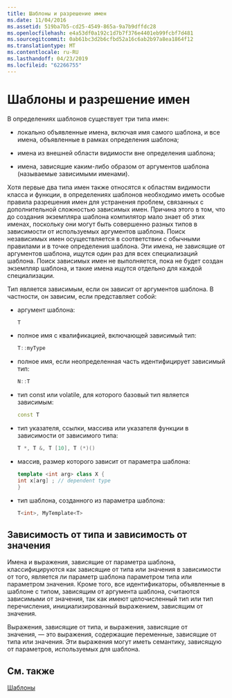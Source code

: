 ```yaml
---
title: Шаблоны и разрешение имен
ms.date: 11/04/2016
ms.assetid: 519ba7b5-cd25-4549-865a-9a7b9dffdc28
ms.openlocfilehash: e4a53df0a192c1d7b7f376e4401eb99fcbf7d481
ms.sourcegitcommit: 0ab61bc3d2b6cfbd52a16c6ab2b97a8ea1864f12
ms.translationtype: MT
ms.contentlocale: ru-RU
ms.lasthandoff: 04/23/2019
ms.locfileid: "62266755"
---
```

# <a name="templates-and-name-resolution"></a>Шаблоны и разрешение имен

В определениях шаблонов существует три типа имен:

- локально объявленные имена, включая имя самого шаблона, и все имена, объявленные в рамках определения шаблона;

- имена из внешней области видимости вне определения шаблона;

- имена, зависящие каким-либо образом от аргументов шаблона (называемые зависимыми именами).

Хотя первые два типа имен также относятся к областям видимости класса и функции, в определениях шаблонов необходимо иметь особые правила разрешения имен для устранения проблем, связанных с дополнительной сложностью зависимых имен. Причина этого в том, что до создания экземпляра шаблона компилятор мало знает об этих именах, поскольку они могут быть совершенно разных типов в зависимости от используемых аргументов шаблона. Поиск независимых имен осуществляется в соответствии с обычными правилами и в точке определения шаблона. Эти имена, не зависящие от аргументов шаблона, ищутся один раз для всех специализаций шаблона. Поиск зависимых имен не выполняется, пока не будет создан экземпляр шаблона, и такие имена ищутся отдельно для каждой специализации.

Тип является зависимым, если он зависит от аргументов шаблона. В частности, он зависим, если представляет собой:

- аргумент шаблона:

    ```cpp
    T
    ```

- полное имя с квалификацией, включающей зависимый тип:

    ```cpp
    T::myType
    ```

- полное имя, если неопределенная часть идентифицирует зависимый тип:

    ```cpp
    N::T
    ```

- тип const или volatile, для которого базовый тип является зависимым:

    ```cpp
    const T
    ```

- тип указателя, ссылки, массива или указателя функции в зависимости от зависимого типа:

    ```cpp
    T *, T &, T [10], T (*)()
    ```

- массив, размер которого зависит от параметра шаблона:

    ```cpp
    template <int arg> class X {
    int x[arg] ; // dependent type
    }
    ```

- тип шаблона, созданного из параметра шаблона:

    ```cpp
    T<int>, MyTemplate<T>
    ```

## <a name="type-dependence-and-value-dependence"></a>Зависимость от типа и зависимость от значения

Имена и выражения, зависящие от параметра шаблона, классифицируются как зависящие от типа или значения в зависимости от того, является ли параметр шаблона параметром типа или параметром значения. Кроме того, все идентификаторы, объявленные в шаблоне с типом, зависящим от аргумента шаблона, считаются зависимыми от значения, так как имеют целочисленный тип или тип перечисления, инициализированный выражением, зависящим от значения.

Выражения, зависящие от типа, и выражения, зависящие от значения, — это выражения, содержащие переменные, зависящие от типа или значения. Эти выражения могут иметь семантику, зависящую от параметров, используемых для шаблона.

## <a name="see-also"></a>См. также

[Шаблоны](../cpp/templates-cpp.md)